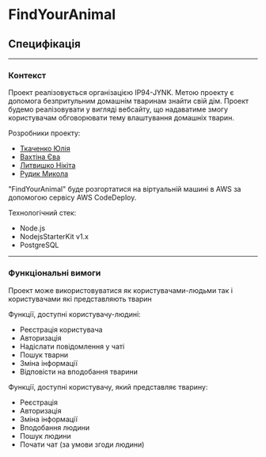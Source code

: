 # FindYourAnimal

## Специфікація

---

### Контекст

Проект реалізовується організацією IP94-JYNK. Метою проекту є допомога безпритульним домашнім тваринам знайти свій дім. Проект будемо реалізовувати у вигляді вебсайту, що надаватиме змогу користувачам обговорювати тему влаштування домашніх тварин.

Розробники проекту:

- [Ткаченко Юлія](https://github.com/nickname038)
- [Вахтіна Єва](https://github.com/eve-va)
- [Литвишко Нікіта](https://github.com/NikitaLitvishko)
- [Рудик Микола](https://github.com/Destaby)

"FindYourAnimal" буде розгортатися на віртуальній машині в AWS за допомогою сервісу AWS CodeDeploy.

Технологічний стек:

- Node.js
- NodejsStarterKit v1.x
- PostgreSQL

---

### Функціональні вимоги

Проект може використовуватися як користувачами-людьми так і користувачами які представляють тварин

Функції, доступні користувачу-людині:

-  Реєстрація користувача
-  Авторизація
-  Надіслати повідомлення у чаті
-  Пошук тварни
-  Зміна інформації
- Відповісти на вподобання тварини

Функції, доступні користувачу, який представляє тварину:

-  Реєстрація
-  Авторизація
-  Зміна інформації
-  Вподобання людини
-  Пошук людини
-  Почати чат (за умови згоди людини)
